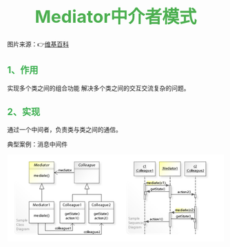 # <h1 align='center' style='color:#4cAF50;font-size:40px'>  Mediator中介者模式</h1>

图片来源：👉[维基百科](https://en.wikipedia.org/wiki/Facade_pattern)

## <font color=#3caf50>1、作用</font>

实现多个类之间的组合功能
解决多个类之间的交互交流复杂的问题。

## <font color=#3caf50>2、实现</font>

通过一个中间者，负责类与类之间的通信。

典型案例：消息中间件

![img](.\imgs\5.3、Mediator中介者模式.md\W3sDesign_Mediator_Design_Pattern_UML.jpg)
